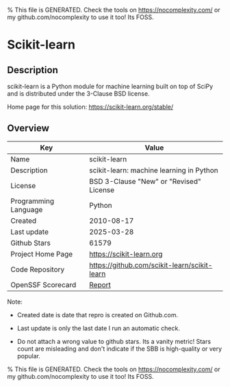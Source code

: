
% This file is GENERATED. Check the tools on https://nocomplexity.com/ or my github.com/nocomplexity to use it too! Its FOSS. 

# Scikit-learn

## Description 

scikit-learn is a Python module for machine learning built on top of SciPy and is distributed under the 3-Clause BSD license.

Home page for this solution: https://scikit-learn.org/stable/ 

## Overview 

| Key | Value |
| --- | --- |
| Name | scikit-learn |
| Description | scikit-learn: machine learning in Python |
| License | BSD 3-Clause "New" or "Revised" License |
| Programming Language | Python |
| Created | 2010-08-17 |
| Last update | 2025-03-28 |
| Github Stars | 61579 |
| Project Home Page | https://scikit-learn.org |
| Code Repository | https://github.com/scikit-learn/scikit-learn |
| OpenSSF Scorecard | [Report](https://securityscorecards.dev/viewer/?uri=github.com/scikit-learn/scikit-learn) |

Note:
 - Created date is date that repro is created on Github.com. 

- Last update is only the last date I run an automatic check. 

- Do not attach a wrong value to github stars. Its a vanity metric! Stars count are misleading and 
don't indicate if the SBB is high-quality or very popular.

% This file is GENERATED. Check the tools on https://nocomplexity.com/ or my github.com/nocomplexity to use it too! Its FOSS. 

